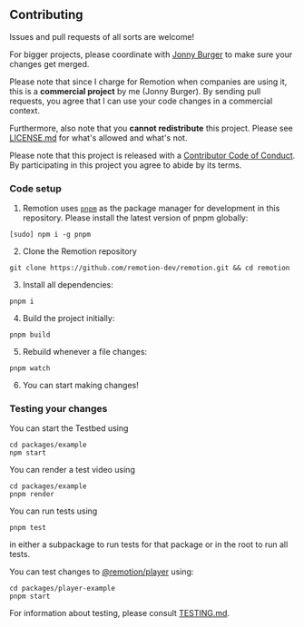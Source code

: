 ## Contributing

Issues and pull requests of all sorts are welcome!

For bigger projects, please coordinate with [Jonny Burger](https://jonny.io) to make sure your changes get merged.

Please note that since I charge for Remotion when companies are using it, this is a **commercial project** by me (Jonny Burger). By sending pull requests, you agree that I can use your code changes in a commercial context.

Furthermore, also note that you **cannot redistribute** this project. Please see [LICENSE.md](LICENSE.md) for what's allowed and what's not.

Please note that this project is released with a [Contributor Code of Conduct](CODE-OF-CONDUCT.md). By participating in this project you agree to abide by its terms.

### Code setup

1. Remotion uses [`pnpm`](https://pnpm.io/) as the package manager for development in this repository. Please install the latest version of pnpm globally:

```console
[sudo] npm i -g pnpm
```

2. Clone the Remotion repository

```console
git clone https://github.com/remotion-dev/remotion.git && cd remotion
```

3. Install all dependencies:

```console
pnpm i
```

4. Build the project initially:

```console
pnpm build
```

5. Rebuild whenever a file changes:

```console
pnpm watch
```

6. You can start making changes!

### Testing your changes

You can start the Testbed using

```console
cd packages/example
npm start
```

You can render a test video using

```console
cd packages/example
pnpm render
```

You can run tests using

```console
pnpm test
```

in either a subpackage to run tests for that package or in the root to run all tests.

You can test changes to [@remotion/player](https://remotion.dev/docs/player) using:

```
cd packages/player-example
pnpm start
```

For information about testing, please consult [TESTING.md](./TESTING.md).
